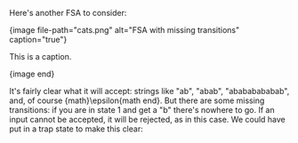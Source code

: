 Here's another FSA to consider:

{image file-path="cats.png" alt="FSA with missing transitions" caption="true"}

This is a caption.

{image end}

It's fairly clear what it will accept: strings like "ab", "abab", "abababababab", and, of course {math}\epsilon{math end}.
But there are some missing transitions: if you are in state 1 and get a "b" there's nowhere to go.
If an input cannot be accepted, it will be rejected, as in this case. We could have put in a trap state to make this clear:
